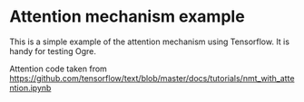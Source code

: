 # Attention mechanism example

This is a simple example of the attention mechanism using Tensorflow. It is handy for
testing Ogre.

Attention code taken from https://github.com/tensorflow/text/blob/master/docs/tutorials/nmt_with_attention.ipynb
